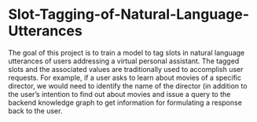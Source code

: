 # Slot-Tagging-of-Natural-Language-Utterances

The goal of this project is to train a model to tag slots in natural language utterances of users addressing a virtual personal assistant. The tagged slots and the associated values are traditionally used to accomplish user requests. For example, if a user asks to learn about movies of a specific director, we would need to identify the name of the director (in addition to the user’s intention to find out about movies and issue a query to the backend knowledge graph to get information for formulating a response back to the user.
